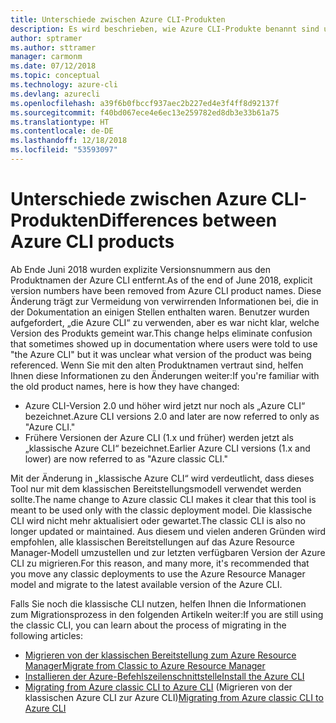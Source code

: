 ```yaml
---
title: Unterschiede zwischen Azure CLI-Produkten
description: Es wird beschrieben, wie Azure CLI-Produkte benannt sind und mit einer Version versehen und aktualisiert werden.
author: sptramer
ms.author: sttramer
manager: carmonm
ms.date: 07/12/2018
ms.topic: conceptual
ms.technology: azure-cli
ms.devlang: azurecli
ms.openlocfilehash: a39f6b0fbccf937aec2b227ed4e3f4ff8d92137f
ms.sourcegitcommit: f40bd067ece4e6ec13e259782ed8db3e33b61a75
ms.translationtype: HT
ms.contentlocale: de-DE
ms.lasthandoff: 12/18/2018
ms.locfileid: "53593097"
---
```

# <a name="differences-between-azure-cli-products"></a><span data-ttu-id="c78f7-103">Unterschiede zwischen Azure CLI-Produkten</span><span class="sxs-lookup"><span data-stu-id="c78f7-103">Differences between Azure CLI products</span></span>

<span data-ttu-id="c78f7-104">Ab Ende Juni 2018 wurden explizite Versionsnummern aus den Produktnamen der Azure CLI entfernt.</span><span class="sxs-lookup"><span data-stu-id="c78f7-104">As of the end of June 2018, explicit version numbers have been removed from Azure CLI product names.</span></span> <span data-ttu-id="c78f7-105">Diese Änderung trägt zur Vermeidung von verwirrenden Informationen bei, die in der Dokumentation an einigen Stellen enthalten waren. Benutzer wurden aufgefordert, „die Azure CLI“ zu verwenden, aber es war nicht klar, welche Version des Produkts gemeint war.</span><span class="sxs-lookup"><span data-stu-id="c78f7-105">This change helps eliminate confusion that sometimes showed up in documentation where users were told to use "the Azure CLI" but it was unclear what version of the product was being referenced.</span></span> <span data-ttu-id="c78f7-106">Wenn Sie mit den alten Produktnamen vertraut sind, helfen Ihnen diese Informationen zu den Änderungen weiter:</span><span class="sxs-lookup"><span data-stu-id="c78f7-106">If you're familiar with the old product names, here is how they have changed:</span></span>

* <span data-ttu-id="c78f7-107">Azure CLI-Version 2.0 und höher wird jetzt nur noch als „Azure CLI“ bezeichnet.</span><span class="sxs-lookup"><span data-stu-id="c78f7-107">Azure CLI versions 2.0 and later are now referred to only as "Azure CLI."</span></span>
* <span data-ttu-id="c78f7-108">Frühere Versionen der Azure CLI (1.x und früher) werden jetzt als „klassische Azure CLI“ bezeichnet.</span><span class="sxs-lookup"><span data-stu-id="c78f7-108">Earlier Azure CLI versions (1.x and lower) are now referred to as "Azure classic CLI."</span></span>

<span data-ttu-id="c78f7-109">Mit der Änderung in „klassische Azure CLI“ wird verdeutlicht, dass dieses Tool nur mit dem klassischen Bereitstellungsmodell verwendet werden sollte.</span><span class="sxs-lookup"><span data-stu-id="c78f7-109">The name change to Azure classic CLI makes it clear that this tool is meant to be used only with the classic deployment model.</span></span> <span data-ttu-id="c78f7-110">Die klassische CLI wird nicht mehr aktualisiert oder gewartet.</span><span class="sxs-lookup"><span data-stu-id="c78f7-110">The classic CLI is also no longer updated or maintained.</span></span> <span data-ttu-id="c78f7-111">Aus diesem und vielen anderen Gründen wird empfohlen, alle klassischen Bereitstellungen auf das Azure Resource Manager-Modell umzustellen und zur letzten verfügbaren Version der Azure CLI zu migrieren.</span><span class="sxs-lookup"><span data-stu-id="c78f7-111">For this reason, and many more, it's recommended that you move any classic deployments to use the Azure Resource Manager model and migrate to the latest available version of the Azure CLI.</span></span>

<span data-ttu-id="c78f7-112">Falls Sie noch die klassische CLI nutzen, helfen Ihnen die Informationen zum Migrationsprozess in den folgenden Artikeln weiter:</span><span class="sxs-lookup"><span data-stu-id="c78f7-112">If you are still using the classic CLI, you can learn about the process of migrating in the following articles:</span></span>

* [<span data-ttu-id="c78f7-113">Migrieren von der klassischen Bereitstellung zum Azure Resource Manager</span><span class="sxs-lookup"><span data-stu-id="c78f7-113">Migrate from Classic to Azure Resource Manager</span></span>](/azure/virtual-machines/linux/migration-classic-resource-manager-overview)
* [<span data-ttu-id="c78f7-114">Installieren der Azure-Befehlszeilenschnittstelle</span><span class="sxs-lookup"><span data-stu-id="c78f7-114">Install the Azure CLI</span></span>](install-azure-cli.md)
* <span data-ttu-id="c78f7-115">[Migrating from Azure classic CLI to Azure CLI](https://github.com/Azure/azure-cli/blob/dev/doc/classic_cli_migration.md) (Migrieren von der klassischen Azure CLI zur Azure CLI)</span><span class="sxs-lookup"><span data-stu-id="c78f7-115">[Migrating from Azure classic CLI to Azure CLI](https://github.com/Azure/azure-cli/blob/dev/doc/classic_cli_migration.md)</span></span>
